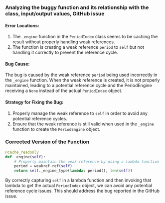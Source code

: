 ### Analyzing the buggy function and its relationship with the class, input/output values, GitHub issue

#### Error Locations:
1. The `_engine` function in the `PeriodIndex` class seems to be caching the result without properly handling weak references.
2. The function is creating a weak reference `period` to `self` but not handling it correctly to prevent the reference cycle.

#### Bug Cause:
The bug is caused by the weak reference `period` being used incorrectly in the `_engine` function. When the weak reference is created, it is not properly maintained, leading to a potential reference cycle and the PeriodEngine receiving a `None` instead of the actual `PeriodIndex` object.

#### Strategy for Fixing the Bug:
1. Properly manage the weak reference to `self` in order to avoid any potential reference cycles.
2. Ensure that the weak reference is still valid when used in the `_engine` function to create the `PeriodEngine` object.

### Corrected Version of the Function

```python
@cache_readonly
def _engine(self):
    # Properly maintain the weak reference by using a lambda function
    period = weakref.ref(self)
    return self._engine_type(lambda: period(), len(self))
``` 

By correctly capturing `self` in a lambda function and then invoking that lambda to get the actual `PeriodIndex` object, we can avoid any potential reference cycle issues. This should address the bug reported in the GitHub issue.